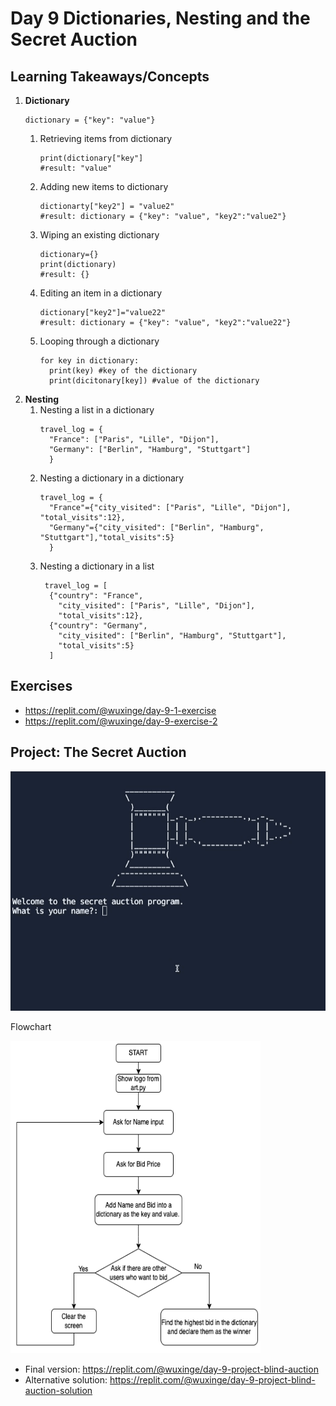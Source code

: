 # Day 9 Dictionaries, Nesting and the Secret Auction

## Learning Takeaways/Concepts 
1. **Dictionary**
   ```
   dictionary = {"key": "value"}
   ```
     1) Retrieving items from dictionary
        ```
        print(dictionary["key"]
        #result: "value"
        ```
     2) Adding new items to dictionary
        ```
        dictionarty["key2"] = "value2"
        #result: dictionary = {"key": "value", "key2":"value2"}
        ```
     3) Wiping an existing dictionary
        ```
        dictionary={}
        print(dictionary)
        #result: {}
        ```
     4) Editing an item in a dictionary
        ```
        dictionary["key2"]="value22"
        #result: dictionary = {"key": "value", "key2":"value22"}
        ```
     5) Looping through a dictionary
        ```
        for key in dictionary:
          print(key) #key of the dictionary 
          print(dicitonary[key]) #value of the dictionary
        ```
2. **Nesting**
    1) Nesting a list in a dictionary
       ```
       travel_log = {
         "France": ["Paris", "Lille", "Dijon"],
         "Germany": ["Berlin", "Hamburg", "Stuttgart"]
         }
       ```
    2) Nesting a dictionary in a dictionary
       ```
       travel_log = {
         "France"={"city_visited": ["Paris", "Lille", "Dijon"], "total_visits":12},
         "Germany"={"city_visited": ["Berlin", "Hamburg", "Stuttgart"],"total_visits":5}
         }
       ```  
    3) Nesting a dictionary in a list
       ```
        travel_log = [
         {"country": "France",
           "city_visited": ["Paris", "Lille", "Dijon"],
           "total_visits":12},
         {"country": "Germany",
           "city_visited": ["Berlin", "Hamburg", "Stuttgart"],
           "total_visits":5}
         ]
        ```
## Exercises 
*  https://replit.com/@wuxinge/day-9-1-exercise
*  https://replit.com/@wuxinge/day-9-exercise-2
  
## Project: The Secret Auction 
![](auction.gif) 

Flowchart 

<img src="flowchart.png" width="400" height="500"> 

* Final version: https://replit.com/@wuxinge/day-9-project-blind-auction
* Alternative solution: https://replit.com/@wuxinge/day-9-project-blind-auction-solution
